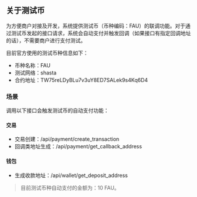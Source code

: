 ## 关于测试币

为方便商户对接及开发，系统提供测试币（币种编码：FAU）的联调功能。对于通过测试币发起的接口请求，系统会自动支付并触发回调（如果接口有指定回调地址的话），不需要商户进行支付测试。

目前官方使用的测试币种信息如下：

- 币种名称：FAU
- 测试网络：shasta
- 合约地址：TW75reLDyBLu7v3uY8ED7SALek9s4Kq6D4

### 场景
调用以下接口会触发测试币的自动支付功能：

#### 交易
- 交易创建：/api/payment/create_transaction
- 回调类地址生成：/api/payment/get_callback_address

#### 钱包
- 生成收款地址：/api/wallet/get_deposit_address

> 目前测试币种自动支付的金额为：10 FAU。